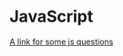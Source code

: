 # JavaScript
<!DOCTYPE html>
<html>
  <head></head>
  <body>
    <a href='https://github.com/khan4019/front-end-Interview-Questions#javascript-basics-and-tricky-questions'>
    A link for some js questions
    </a>
  </body>
</html>
